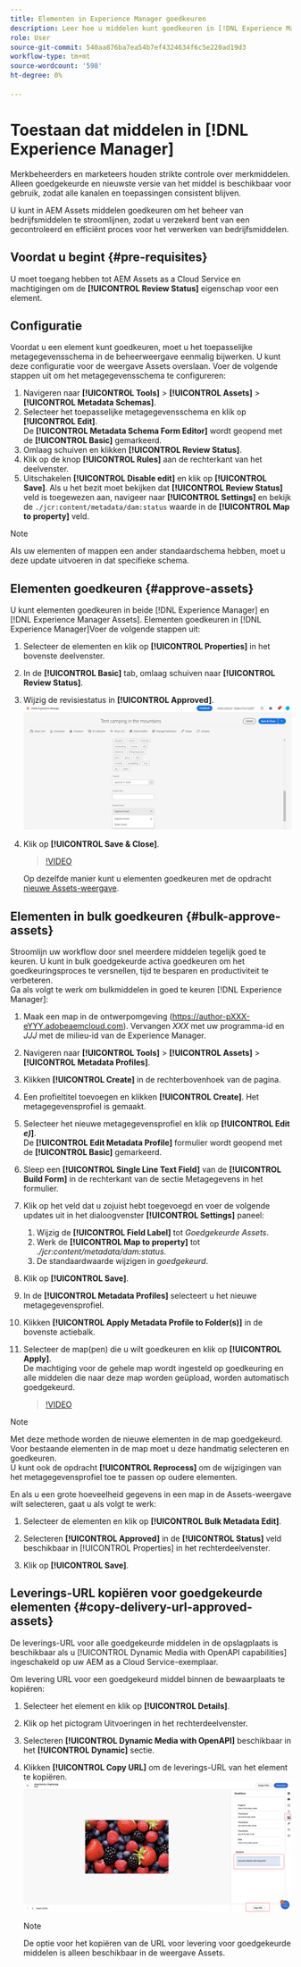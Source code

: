 ```yaml
---
title: Elementen in Experience Manager goedkeuren
description: Leer hoe u middelen kunt goedkeuren in [!DNL Experience Manager].
role: User
source-git-commit: 540aa876ba7ea54b7ef4324634f6c5e220ad19d3
workflow-type: tm+mt
source-wordcount: '598'
ht-degree: 0%

---
```


# Toestaan dat middelen in [!DNL Experience Manager]

Merkbeheerders en marketeers houden strikte controle over merkmiddelen. Alleen goedgekeurde en nieuwste versie van het middel is beschikbaar voor gebruik, zodat alle kanalen en toepassingen consistent blijven.

U kunt in AEM Assets middelen goedkeuren om het beheer van bedrijfsmiddelen te stroomlijnen, zodat u verzekerd bent van een gecontroleerd en efficiënt proces voor het verwerken van bedrijfsmiddelen.

## Voordat u begint {#pre-requisites}

U moet toegang hebben tot AEM Assets as a Cloud Service en machtigingen om de **[!UICONTROL Review Status]** eigenschap voor een element.

## Configuratie

Voordat u een element kunt goedkeuren, moet u het toepasselijke metagegevensschema in de beheerweergave eenmalig bijwerken. U kunt deze configuratie voor de weergave Assets overslaan. Voer de volgende stappen uit om het metagegevensschema te configureren:

1. Navigeren naar **[!UICONTROL Tools]** > **[!UICONTROL Assets]** > **[!UICONTROL Metadata Schemas]**.
1. Selecteer het toepasselijke metagegevensschema en klik op **[!UICONTROL Edit]**. <br>De **[!UICONTROL Metadata Schema Form Editor]** wordt geopend met de **[!UICONTROL Basic]** gemarkeerd.
1. Omlaag schuiven en klikken **[!UICONTROL Review Status]**.
1. Klik op de knop **[!UICONTROL Rules]** aan de rechterkant van het deelvenster.
1. Uitschakelen **[!UICONTROL Disable edit]** en klik op **[!UICONTROL Save]**.
Als u het bezit moet bekijken dat **[!UICONTROL Review Status]** veld is toegewezen aan, navigeer naar **[!UICONTROL Settings]** en bekijk de `./jcr:content/metadata/dam:status` waarde in de **[!UICONTROL Map to property]** veld.

>[!NOTE]
>
>Als uw elementen of mappen een ander standaardschema hebben, moet u deze update uitvoeren in dat specifieke schema.

## Elementen goedkeuren {#approve-assets}

U kunt elementen goedkeuren in beide [!DNL Experience Manager] en [!DNL Experience Manager Assets]. Elementen goedkeuren in [!DNL Experience Manager]Voer de volgende stappen uit:

1. Selecteer de elementen en klik op **[!UICONTROL Properties]** in het bovenste deelvenster.
1. In de **[!UICONTROL Basic]** tab, omlaag schuiven naar **[!UICONTROL Review Status]**.
1. Wijzig de revisiestatus in **[!UICONTROL Approved]**.
   ![afbeelding](/help/assets/assets/approve-old-ui.png)
1. Klik op **[!UICONTROL Save & Close]**.

   >[!VIDEO](https://video.tv.adobe.com/v/3427430)

   Op dezelfde manier kunt u elementen goedkeuren met de opdracht [nieuwe Assets-weergave](/help/assets/manage-organize-assets-view.md).

## Elementen in bulk goedkeuren {#bulk-approve-assets}

Stroomlijn uw workflow door snel meerdere middelen tegelijk goed te keuren. U kunt in bulk goedgekeurde activa goedkeuren om het goedkeuringsproces te versnellen, tijd te besparen en productiviteit te verbeteren.
<br>Ga als volgt te werk om bulkmiddelen in goed te keuren [!DNL Experience Manager]:

1. Maak een map in de ontwerpomgeving (https://author-pXXX-eYYY.adobeaemcloud.com). Vervangen _XXX_ met uw programma-id en _JJJ_ met de milieu-id van de Experience Manager.
1. Navigeren naar **[!UICONTROL Tools]** > **[!UICONTROL Assets]** > **[!UICONTROL Metadata Profiles]**.
1. Klikken **[!UICONTROL Create]** in de rechterbovenhoek van de pagina.
1. Een profieltitel toevoegen en klikken **[!UICONTROL Create]**. Het metagegevensprofiel is gemaakt.
1. Selecteer het nieuwe metagegevensprofiel en klik op **[!UICONTROL Edit _e)_]**. <br>De **[!UICONTROL Edit Metadata Profile]** formulier wordt geopend met de **[!UICONTROL Basic]** gemarkeerd.
1. Sleep een **[!UICONTROL Single Line Text Field]** van de **[!UICONTROL Build Form]** in de rechterkant van de sectie Metagegevens in het formulier.
1. Klik op het veld dat u zojuist hebt toegevoegd en voer de volgende updates uit in het dialoogvenster **[!UICONTROL Settings]** paneel:
   1. Wijzig de **[!UICONTROL Field Label]** tot _Goedgekeurde Assets_.
   1. Werk de **[!UICONTROL Map to property]** tot _./jcr:content/metadata/dam:status_.
   1. De standaardwaarde wijzigen in _goedgekeurd_.

1. Klik op **[!UICONTROL Save]**.
1. In de **[!UICONTROL Metadata Profiles]** selecteert u het nieuwe metagegevensprofiel.
1. Klikken **[!UICONTROL Apply Metadata Profile to Folder(s)]** in de bovenste actiebalk.
1. Selecteer de map(pen) die u wilt goedkeuren en klik op **[!UICONTROL Apply]**.
   <br> De machtiging voor de gehele map wordt ingesteld op goedkeuring en alle middelen die naar deze map worden geüpload, worden automatisch goedgekeurd.

   >[!VIDEO](https://video.tv.adobe.com/v/3427431)

>[!NOTE]
> 
>Met deze methode worden de nieuwe elementen in de map goedgekeurd. Voor bestaande elementen in de map moet u deze handmatig selecteren en goedkeuren. <br> U kunt ook de opdracht **[!UICONTROL Reprocess]** om de wijzigingen van het metagegevensprofiel toe te passen op oudere elementen.

En als u een grote hoeveelheid gegevens in een map in de Assets-weergave wilt selecteren, gaat u als volgt te werk:

1. Selecteer de elementen en klik op **[!UICONTROL Bulk Metadata Edit]**.

1. Selecteren **[!UICONTROL Approved]** in de **[!UICONTROL Status]** veld beschikbaar in [!UICONTROL Properties] in het rechterdeelvenster.

1. Klik op **[!UICONTROL Save]**.

## Leverings-URL kopiëren voor goedgekeurde elementen {#copy-delivery-url-approved-assets}

De leverings-URL voor alle goedgekeurde middelen in de opslagplaats is beschikbaar als u [!UICONTROL Dynamic Media with OpenAPI capabilities] ingeschakeld op uw AEM as a Cloud Service-exemplaar.

Om levering URL voor een goedgekeurd middel binnen de bewaarplaats te kopiëren:

1. Selecteer het element en klik op **[!UICONTROL Details]**.

1. Klik op het pictogram Uitvoeringen in het rechterdeelvenster.

1. Selecteren **[!UICONTROL Dynamic Media with OpenAPI]** beschikbaar in het **[!UICONTROL Dynamic]** sectie.

1. Klikken **[!UICONTROL Copy URL]** om de leverings-URL van het element te kopiëren.
   ![leverings-URL kopiëren](/help/assets/assets/copy-delivery-url.png)

   >[!NOTE]
   >
   >De optie voor het kopiëren van de URL voor levering voor goedgekeurde middelen is alleen beschikbaar in de weergave Assets.

